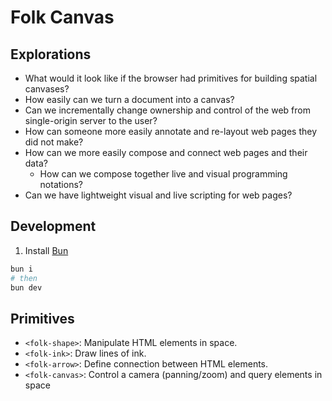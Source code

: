 # Folk Canvas

## Explorations

- What would it look like if the browser had primitives for building spatial canvases?
- How easily can we turn a document into a canvas?
- Can we incrementally change ownership and control of the web from single-origin server to the user?
- How can someone more easily annotate and re-layout web pages they did not make?
- How can we more easily compose and connect web pages and their data?
  - How can we compose together live and visual programming notations?
- Can we have lightweight visual and live scripting for web pages?

## Development

1. Install [Bun](https://bun.sh/docs/installation)

```bash
bun i
# then
bun dev
```

## Primitives

- `<folk-shape>`: Manipulate HTML elements in space.
- `<folk-ink>`: Draw lines of ink.
- `<folk-arrow>`: Define connection between HTML elements.
- `<folk-canvas>`: Control a camera (panning/zoom) and query elements in space
